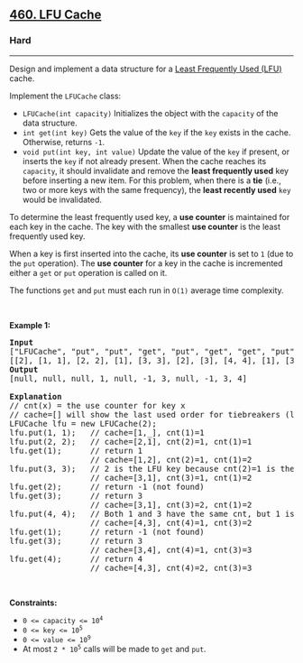 <h2><a href="https://leetcode.com/problems/lfu-cache/">460. LFU Cache</a></h2><h3>Hard</h3><hr><div style="user-select: auto;"><p style="user-select: auto;">Design and implement a data structure for a <a href="https://en.wikipedia.org/wiki/Least_frequently_used" target="_blank" style="user-select: auto;">Least Frequently Used (LFU)</a> cache.</p>

<p style="user-select: auto;">Implement the <code style="user-select: auto;">LFUCache</code> class:</p>

<ul style="user-select: auto;">
	<li style="user-select: auto;"><code style="user-select: auto;">LFUCache(int capacity)</code> Initializes the object with the <code style="user-select: auto;">capacity</code> of the data structure.</li>
	<li style="user-select: auto;"><code style="user-select: auto;">int get(int key)</code> Gets the value of the <code style="user-select: auto;">key</code> if the <code style="user-select: auto;">key</code> exists in the cache. Otherwise, returns <code style="user-select: auto;">-1</code>.</li>
	<li style="user-select: auto;"><code style="user-select: auto;">void put(int key, int value)</code> Update the value of the <code style="user-select: auto;">key</code> if present, or inserts the <code style="user-select: auto;">key</code> if not already present. When the cache reaches its <code style="user-select: auto;">capacity</code>, it should invalidate and remove the <strong style="user-select: auto;">least frequently used</strong> key before inserting a new item. For this problem, when there is a <strong style="user-select: auto;">tie</strong> (i.e., two or more keys with the same frequency), the <strong style="user-select: auto;">least recently used</strong> <code style="user-select: auto;">key</code> would be invalidated.</li>
</ul>

<p style="user-select: auto;">To determine the least frequently used key, a <strong style="user-select: auto;">use counter</strong> is maintained for each key in the cache. The key with the smallest <strong style="user-select: auto;">use counter</strong> is the least frequently used key.</p>

<p style="user-select: auto;">When a key is first inserted into the cache, its <strong style="user-select: auto;">use counter</strong> is set to <code style="user-select: auto;">1</code> (due to the <code style="user-select: auto;">put</code> operation). The <strong style="user-select: auto;">use counter</strong> for a key in the cache is incremented either a <code style="user-select: auto;">get</code> or <code style="user-select: auto;">put</code> operation is called on it.</p>

<p style="user-select: auto;">The functions&nbsp;<code data-stringify-type="code" style="user-select: auto;">get</code>&nbsp;and&nbsp;<code data-stringify-type="code" style="user-select: auto;">put</code>&nbsp;must each run in <code style="user-select: auto;">O(1)</code> average time complexity.</p>

<p style="user-select: auto;">&nbsp;</p>
<p style="user-select: auto;"><strong class="example" style="user-select: auto;">Example 1:</strong></p>

<pre style="user-select: auto;"><strong style="user-select: auto;">Input</strong>
["LFUCache", "put", "put", "get", "put", "get", "get", "put", "get", "get", "get"]
[[2], [1, 1], [2, 2], [1], [3, 3], [2], [3], [4, 4], [1], [3], [4]]
<strong style="user-select: auto;">Output</strong>
[null, null, null, 1, null, -1, 3, null, -1, 3, 4]

<strong style="user-select: auto;">Explanation</strong>
// cnt(x) = the use counter for key x
// cache=[] will show the last used order for tiebreakers (leftmost element is  most recent)
LFUCache lfu = new LFUCache(2);
lfu.put(1, 1);   // cache=[1,_], cnt(1)=1
lfu.put(2, 2);   // cache=[2,1], cnt(2)=1, cnt(1)=1
lfu.get(1);      // return 1
                 // cache=[1,2], cnt(2)=1, cnt(1)=2
lfu.put(3, 3);   // 2 is the LFU key because cnt(2)=1 is the smallest, invalidate 2.
&nbsp;                // cache=[3,1], cnt(3)=1, cnt(1)=2
lfu.get(2);      // return -1 (not found)
lfu.get(3);      // return 3
                 // cache=[3,1], cnt(3)=2, cnt(1)=2
lfu.put(4, 4);   // Both 1 and 3 have the same cnt, but 1 is LRU, invalidate 1.
                 // cache=[4,3], cnt(4)=1, cnt(3)=2
lfu.get(1);      // return -1 (not found)
lfu.get(3);      // return 3
                 // cache=[3,4], cnt(4)=1, cnt(3)=3
lfu.get(4);      // return 4
                 // cache=[4,3], cnt(4)=2, cnt(3)=3
</pre>

<p style="user-select: auto;">&nbsp;</p>
<p style="user-select: auto;"><strong style="user-select: auto;">Constraints:</strong></p>

<ul style="user-select: auto;">
	<li style="user-select: auto;"><code style="user-select: auto;">0 &lt;= capacity&nbsp;&lt;= 10<sup style="user-select: auto;">4</sup></code></li>
	<li style="user-select: auto;"><code style="user-select: auto;">0 &lt;= key &lt;= 10<sup style="user-select: auto;">5</sup></code></li>
	<li style="user-select: auto;"><code style="user-select: auto;">0 &lt;= value &lt;= 10<sup style="user-select: auto;">9</sup></code></li>
	<li style="user-select: auto;">At most <code style="user-select: auto;">2 * 10<sup style="user-select: auto;">5</sup></code>&nbsp;calls will be made to <code style="user-select: auto;">get</code> and <code style="user-select: auto;">put</code>.</li>
</ul>

<p style="user-select: auto;">&nbsp;</p>
<span style="display: none; user-select: auto;">&nbsp;</span></div>